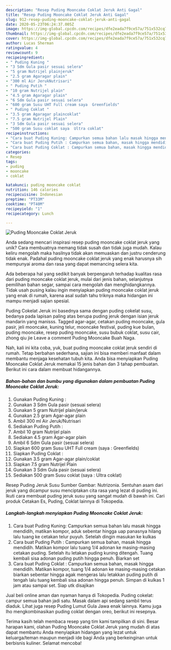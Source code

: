 ```yaml
---
description: "Resep Puding Mooncake Coklat Jeruk Anti Gagal"
title: "Resep Puding Mooncake Coklat Jeruk Anti Gagal"
slug: 912-resep-puding-mooncake-coklat-jeruk-anti-gagal
date: 2020-05-23T06:24:37.005Z
image: https://img-global.cpcdn.com/recipes/dfe2eada7f9ce57a/751x532cq70/puding-mooncake-coklat-jeruk-foto-resep-utama.jpg
thumbnail: https://img-global.cpcdn.com/recipes/dfe2eada7f9ce57a/751x532cq70/puding-mooncake-coklat-jeruk-foto-resep-utama.jpg
cover: https://img-global.cpcdn.com/recipes/dfe2eada7f9ce57a/751x532cq70/puding-mooncake-coklat-jeruk-foto-resep-utama.jpg
author: Lucas Sherman
ratingvalue: 4
reviewcount: 9
recipeingredient:
- " Puding Kuning "
- "3 Sdm Gula pasir sesuai selera"
- "5 gram Nutrijel plainjeruk"
- "2.5 gram Agaragar plain"
- "300 ml Air JerukNutrisari"
- " Puding Putih "
- "10 gram Nutrijel plain"
- "4.5 gram Agaragar plain"
- "6 Sdm Gula pasir sesuai selera"
- "600 gram Susu UHT Full cream saya  Greenfields"
- " Puding Coklat "
- "3.5 gram Agaragar plaincoklat"
- "7.5 gram Nutrijel Plain"
- "3 Sdm Gula pasir sesuai selera"
- "500 gram Susu coklat saya  Ultra coklat"
recipeinstructions:
- "Cara buat Puding Kuning: Campurkan semua bahan lalu masak hingga mendidih, matikan kompor, aduk sebentar hingga uap panasnya hilang lalu tuang ke cetakan telur puyuh. Setelah dingin masukan ke kulkas"
- "Cara buat Puding Putih : Campurkan semua bahan, masak hingga mendidih. Matikan kompor lalu tuang 1/4 adonan ke masing-masing cetakan puding. Setelah itu letakan puding kuning ditengah. Tuang kembali sisa adonan puding putih hingga penuh. Biarkan set"
- "Cara buat Puding Coklat : Campurkan semua bahan, masak hingga mendidih. Matikan kompor, tuang 1/4 adonan ke masing-masing cetakan biarkan sebentar hingga agak mengeras lalu letakkan puding putih di tengah lalu tuang kembali sisa adonan hingga penuh. Simpan di kulkas 1 jam atau sampai set. Siap utk disajikan"
categories:
- Resep
tags:
- puding
- mooncake
- coklat

katakunci: puding mooncake coklat 
nutrition: 146 calories
recipecuisine: Indonesian
preptime: "PT33M"
cooktime: "PT40M"
recipeyield: "1"
recipecategory: Lunch

---
```



![Puding Mooncake Coklat Jeruk](https://img-global.cpcdn.com/recipes/dfe2eada7f9ce57a/751x532cq70/puding-mooncake-coklat-jeruk-foto-resep-utama.jpg)

Anda sedang mencari inspirasi resep puding mooncake coklat jeruk yang unik? Cara membuatnya memang tidak susah dan tidak juga mudah. Kalau keliru mengolah maka hasilnya tidak akan memuaskan dan justru cenderung tidak enak. Padahal puding mooncake coklat jeruk yang enak harusnya sih mempunyai aroma dan rasa yang dapat memancing selera kita.

Ada beberapa hal yang sedikit banyak berpengaruh terhadap kualitas rasa dari puding mooncake coklat jeruk, mulai dari jenis bahan, selanjutnya pemilihan bahan segar, sampai cara mengolah dan menghidangkannya. Tidak usah pusing kalau ingin menyiapkan puding mooncake coklat jeruk yang enak di rumah, karena asal sudah tahu triknya maka hidangan ini mampu menjadi sajian spesial.

Puding Cokelat Jeruk ini basednya sama dengan puding cokelat susu, bedanya pada lapisan paling atas berupa puding jeruk dengan isian jeruk mandarin yang manisss. Tagged agar-agar, cetakan puding mooncake, gula pasir, jeli mooncake, kuning telur, mooncake festival, puding kue bulan, puding mooncake, resep puding mooncake, susu bubuk coklat, susu cair, zhong qiu jie Leave a comment Puding Mooncake Buah Naga.


Nah, kali ini kita coba, yuk, buat puding mooncake coklat jeruk sendiri di rumah. Tetap berbahan sederhana, sajian ini bisa memberi manfaat dalam membantu menjaga kesehatan tubuh kita. Anda bisa menyiapkan Puding Mooncake Coklat Jeruk memakai 15 jenis bahan dan 3 tahap pembuatan. Berikut ini cara dalam membuat hidangannya.

<!--inarticleads1-->

##### Bahan-bahan dan bumbu yang digunakan dalam pembuatan Puding Mooncake Coklat Jeruk:

1. Gunakan  Puding Kuning :
1. Gunakan 3 Sdm Gula pasir (sesuai selera)
1. Gunakan 5 gram Nutrijel plain/jeruk
1. Gunakan 2.5 gram Agar-agar plain
1. Ambil 300 ml Air Jeruk/Nutrisari
1. Sediakan  Puding Putih :
1. Ambil 10 gram Nutrijel plain
1. Sediakan 4.5 gram Agar-agar plain
1. Ambil 6 Sdm Gula pasir (sesuai selera)
1. Siapkan 600 gram Susu UHT Full cream (saya : Greenfields)
1. Siapkan  Puding Coklat :
1. Gunakan 3.5 gram Agar-agar plain/coklat
1. Siapkan 7.5 gram Nutrijel Plain
1. Gunakan 3 Sdm Gula pasir (sesuai selera)
1. Sediakan 500 gram Susu coklat (saya : Ultra coklat)


Resep Puding Jeruk Susu Sumber Gambar: Nutrizonia. Sentuhan asam dari jeruk yang dicampur susu menciptakan cita rasa yang lezat di puding ini. Ikuti cara membuat puding jeruk susu yang sangat mudah di bawah ini. Cari produk Cetakan Es, Puding, Coklat lainnya di Tokopedia. 

<!--inarticleads2-->

##### Langkah-langkah menyiapkan Puding Mooncake Coklat Jeruk:

1. Cara buat Puding Kuning: Campurkan semua bahan lalu masak hingga mendidih, matikan kompor, aduk sebentar hingga uap panasnya hilang lalu tuang ke cetakan telur puyuh. Setelah dingin masukan ke kulkas
1. Cara buat Puding Putih : Campurkan semua bahan, masak hingga mendidih. Matikan kompor lalu tuang 1/4 adonan ke masing-masing cetakan puding. Setelah itu letakan puding kuning ditengah. Tuang kembali sisa adonan puding putih hingga penuh. Biarkan set
1. Cara buat Puding Coklat : Campurkan semua bahan, masak hingga mendidih. Matikan kompor, tuang 1/4 adonan ke masing-masing cetakan biarkan sebentar hingga agak mengeras lalu letakkan puding putih di tengah lalu tuang kembali sisa adonan hingga penuh. Simpan di kulkas 1 jam atau sampai set. Siap utk disajikan


Jual beli online aman dan nyaman hanya di Tokopedia. Puding cokelat: campur semua bahan jadi satu. Masak dalam api sedang sambil terus diaduk. Lihat juga resep Puding Lumut Gula Jawa enak lainnya. Kamu juga lho mengkombinasikan puding coklat dengan oreo, berikut ini resepnya. 

Terima kasih telah membaca resep yang tim kami tampilkan di sini. Besar harapan kami, olahan Puding Mooncake Coklat Jeruk yang mudah di atas dapat membantu Anda menyiapkan hidangan yang lezat untuk keluarga/teman maupun menjadi ide bagi Anda yang berkeinginan untuk berbisnis kuliner. Selamat mencoba!
